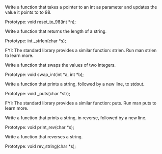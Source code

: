 Write a function that takes a pointer to an int as parameter and updates the value it points to to 98.



Prototype: void reset_to_98(int *n);

Write a function that returns the length of a string.



Prototype: int _strlen(char *s);

FYI: The standard library provides a similar function: strlen. Run man strlen to learn more.

Write a function that swaps the values of two integers.



Prototype: void swap_int(int *a, int *b);

Write a function that prints a string, followed by a new line, to stdout.



Prototype: void _puts(char *str);

FYI: The standard library provides a similar function: puts. Run man puts to learn more.

Write a function that prints a string, in reverse, followed by a new line.



Prototype: void print_rev(char *s);

Write a function that reverses a string.



Prototype: void rev_string(char *s);


